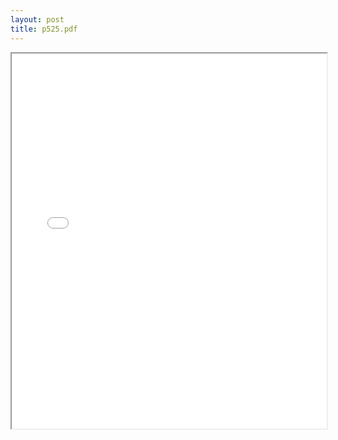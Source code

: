 ```yaml
---
layout: post
title: p525.pdf
---
```


<div class="pdf-container">
<iframe src="/ea/assets/pdfs/p525.pdf" height="600" width="100%" allowFullScreen="true"></iframe>
</div>

